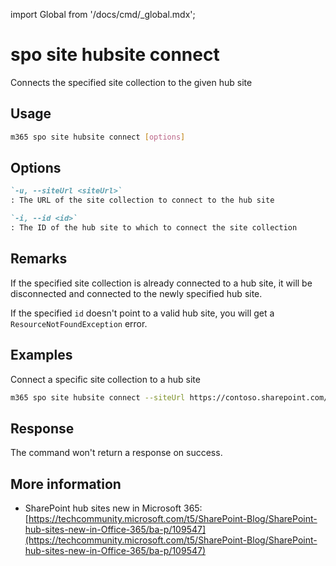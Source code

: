 <!-- DISCLAIMER: All secrets, passwords, and sensitive values in this document are examples only and not real credentials. -->
import Global from '/docs/cmd/_global.mdx';

# spo site hubsite connect

Connects the specified site collection to the given hub site

## Usage

```sh
m365 spo site hubsite connect [options]
```

## Options

```md definition-list
`-u, --siteUrl <siteUrl>`
: The URL of the site collection to connect to the hub site

`-i, --id <id>`
: The ID of the hub site to which to connect the site collection
```

<Global />

## Remarks

If the specified site collection is already connected to a hub site, it will be disconnected and connected to the newly specified hub site.

If the specified `id` doesn't point to a valid hub site, you will get a `ResourceNotFoundException` error.

## Examples

Connect a specific site collection to a hub site

```sh
m365 spo site hubsite connect --siteUrl https://contoso.sharepoint.com/sites/contoso-sales --id 255a50b2-527f-4413-8485-57f4c17a24d1
```

## Response

The command won't return a response on success.

## More information

- SharePoint hub sites new in Microsoft 365: [https://techcommunity.microsoft.com/t5/SharePoint-Blog/SharePoint-hub-sites-new-in-Office-365/ba-p/109547](https://techcommunity.microsoft.com/t5/SharePoint-Blog/SharePoint-hub-sites-new-in-Office-365/ba-p/109547)
